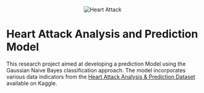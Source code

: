 <div align="center">
  <img src="[https://your-image-url.com/heart-attack-image.jpg](https://www.mediafire.com/file/59qop34w78ynhq8/download.jpeg/file)" alt="Heart Attack">
</div>

# Heart Attack Analysis and Prediction Model

This research project aimed at developing a prediction Model using the Gaussian Naive Bayes classification approach. The model incorporates various data indicators from the [Heart Attack Analysis & Prediction Dataset](https://www.kaggle.com/datasets/rashikrahmanpritom/heart-attack-analysis-prediction-dataset) available on Kaggle.
